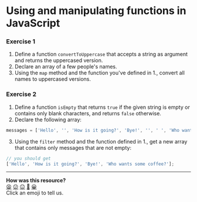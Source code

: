 # Using and manipulating functions in JavaScript

### Exercise 1

1. Define a function `convertToUppercase` that accepts a string as argument and returns the uppercased version.
2. Declare an array of a few people's names.
3. Using the `map` method and the function you've defined in 1., convert all names to uppercased versions.

### Exercise 2

1. Define a function `isEmpty` that returns `true` if the given string is empty or contains only blank characters, and returns `false` otherwise.
2. Declare the following array:
```js
messages = ['Hello', '', 'How is it going?', 'Bye!', '', ' ', 'Who wants some coffee?', '    '];
```
3. Using the `filter` method and the function defined in 1., get a new array that contains only messages that are not empty:
```js
// you should get
['Hello', 'How is it going?', 'Bye!', 'Who wants some coffee?'];
```


<!-- BEGIN GENERATED SECTION DO NOT EDIT -->

---

**How was this resource?**  
[😫](https://airtable.com/shrUJ3t7KLMqVRFKR?prefill_Repository=makersacademy/javascript-fundamentals&prefill_File=practicals/functions/README.md&prefill_Sentiment=😫) [😕](https://airtable.com/shrUJ3t7KLMqVRFKR?prefill_Repository=makersacademy/javascript-fundamentals&prefill_File=practicals/functions/README.md&prefill_Sentiment=😕) [😐](https://airtable.com/shrUJ3t7KLMqVRFKR?prefill_Repository=makersacademy/javascript-fundamentals&prefill_File=practicals/functions/README.md&prefill_Sentiment=😐) [🙂](https://airtable.com/shrUJ3t7KLMqVRFKR?prefill_Repository=makersacademy/javascript-fundamentals&prefill_File=practicals/functions/README.md&prefill_Sentiment=🙂) [😀](https://airtable.com/shrUJ3t7KLMqVRFKR?prefill_Repository=makersacademy/javascript-fundamentals&prefill_File=practicals/functions/README.md&prefill_Sentiment=😀)  
Click an emoji to tell us.

<!-- END GENERATED SECTION DO NOT EDIT -->
